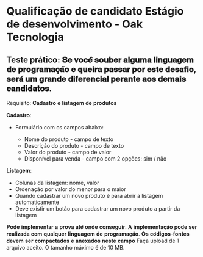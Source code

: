 # Qualificação de candidato Estágio de desenvolvimento - Oak Tecnologia

## Teste prático: 𝐒𝐞 𝐯𝐨𝐜𝐞̂ 𝐬𝐨𝐮𝐛𝐞𝐫 𝐚𝐥𝐠𝐮𝐦𝐚 𝐥𝐢𝐧𝐠𝐮𝐚𝐠𝐞𝐦 𝐝𝐞 𝐩𝐫𝐨𝐠𝐫𝐚𝐦𝐚𝐜̧𝐚̃𝐨 𝐞 𝐪𝐮𝐞𝐢𝐫𝐚 𝐩𝐚𝐬𝐬𝐚𝐫 𝐩𝐨𝐫 𝐞𝐬𝐭𝐞 𝐝𝐞𝐬𝐚𝐟𝐢𝐨, 𝐬𝐞𝐫𝐚́ 𝐮𝐦 𝐠𝐫𝐚𝐧𝐝𝐞 𝐝𝐢𝐟𝐞𝐫𝐞𝐧𝐜𝐢𝐚𝐥 𝐩𝐞𝐫𝐚𝐧𝐭𝐞 𝐚𝐨𝐬 𝐝𝐞𝐦𝐚𝐢𝐬 𝐜𝐚𝐧𝐝𝐢𝐝𝐚𝐭𝐨𝐬.

Requisito: 𝐂𝐚𝐝𝐚𝐬𝐭𝐫𝐨 𝐞 𝐥𝐢𝐬𝐭𝐚𝐠𝐞𝐦 𝐝𝐞 𝐩𝐫𝐨𝐝𝐮𝐭𝐨𝐬

𝐂𝐚𝐝𝐚𝐬𝐭𝐫𝐨:

- Formulário com os campos abaixo:

    - Nome do produto - campo de texto
    - Descrição do produto - campo de texto
    - Valor do produto - campo de valor
    - Disponível para venda - campo com 2 opções: sim / não

𝐋𝐢𝐬𝐭𝐚𝐠𝐞𝐦:

- Colunas da listagem: nome, valor
- Ordenação por valor do menor para o maior
- Quando cadastrar um novo produto é para abrir a listagem automaticamente
- Deve existir um botão para cadastrar um novo produto a partir da listagem


𝐏𝐨𝐝𝐞 𝐢𝐦𝐩𝐥𝐞𝐦𝐞𝐧𝐭𝐚𝐫 𝐚 𝐩𝐫𝐨𝐯𝐚 𝐚𝐭𝐞́ 𝐨𝐧𝐝𝐞 𝐜𝐨𝐧𝐬𝐞𝐠𝐮𝐢𝐫.
𝐀 𝐢𝐦𝐩𝐥𝐞𝐦𝐞𝐧𝐭𝐚𝐜̧𝐚̃𝐨 𝐩𝐨𝐝𝐞 𝐬𝐞𝐫 𝐫𝐞𝐚𝐥𝐢𝐳𝐚𝐝𝐚 𝐜𝐨𝐦 𝐪𝐮𝐚𝐥𝐪𝐮𝐞𝐫 𝐥𝐢𝐧𝐠𝐮𝐚𝐠𝐞𝐦 𝐝𝐞 𝐩𝐫𝐨𝐠𝐫𝐚𝐦𝐚𝐜̧𝐚̃𝐨.
𝐎𝐬 𝐜𝐨́𝐝𝐢𝐠𝐨𝐬-𝐟𝐨𝐧𝐭𝐞𝐬 𝐝𝐞𝐯𝐞𝐦 𝐬𝐞𝐫 𝐜𝐨𝐦𝐩𝐚𝐜𝐭𝐚𝐝𝐨𝐬 𝐞 𝐚𝐧𝐞𝐱𝐚𝐝𝐨𝐬 𝐧𝐞𝐬𝐭𝐞 𝐜𝐚𝐦𝐩𝐨
Faça upload de 1 arquivo aceito. O tamanho máximo é de 10 MB.